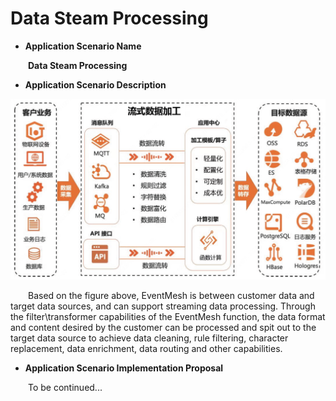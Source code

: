 # Data Steam Processing

*   **Application Scenario Name**

&emsp;&emsp;**Data Steam Processing**
 

*   **Application Scenario Description**

<!-- <div align="center">
<img src="../../static/images/application-scenario/s0_img1.png" width="90%">
</div> -->

![data-steam-processing-detail](../../static/images/application-scenario/s0_img1.png)

&emsp;&emsp;Based on the figure above, EventMesh is between customer data and target data sources, and can support streaming data processing. Through the filter\transformer capabilities of the EventMesh function, the data format and content desired by the customer can be processed and spit out to the target data source to achieve data cleaning, rule filtering, character replacement, data enrichment, data routing and other capabilities.
  
*   **Application Scenario Implementation Proposal**

&emsp;&emsp;To be continued...
